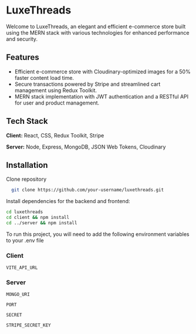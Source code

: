 # LuxeThreads

Welcome to LuxeThreads, an elegant and efficient e-commerce store built using the MERN stack with various technologies for enhanced performance and security.


## Features

- Efficient e-commerce store with Cloudinary-optimized images for a 50% faster content load time.
- Secure transactions powered by Stripe and streamlined cart management using Redux Toolkit.
- MERN stack implementation with JWT authentication and a RESTful API for user and product management.


## Tech Stack

**Client:** React, CSS, Redux Toolkit, Stripe  

**Server:** Node, Express, MongoDB, JSON Web Tokens, Cloudinary


## Installation

Clone repository

```bash
  git clone https://github.com/your-username/luxethreads.git
```
Install dependencies for the backend and frontend:

```bash
cd luxethreads
cd client && npm install
cd ../server && npm install
```
To run this project, you will need to add the following environment variables to your .env file

### Client
`VITE_API_URL`

### Server
`MONGO_URI`

`PORT`

`SECRET`

`STRIPE_SECRET_KEY`